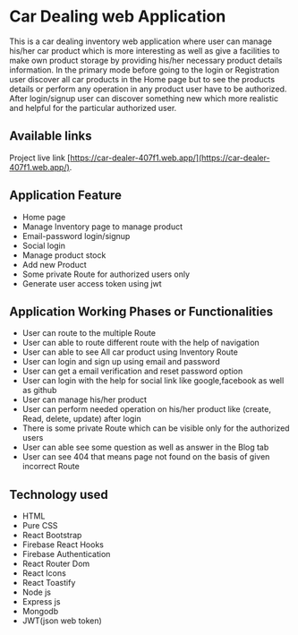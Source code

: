 # Car Dealing web Application
This is a car dealing inventory web application where user can manage his/her car product which is more interesting as well as give a facilities to make own product storage by providing his/her necessary product details information. In the primary mode before going to the login or Registration user discover all car products in the Home page but to see the products details or perform any operation in any product user have to be authorized. After login/signup user can discover something new which more realistic and helpful for the particular authorized user.

## Available links

Project live link [https://car-dealer-407f1.web.app/](https://car-dealer-407f1.web.app/).

## Application Feature

* Home page
* Manage Inventory page to manage product
* Email-password login/signup
* Social login
* Manage product stock
* Add new Product
* Some private Route for authorized users only
* Generate user access token using jwt


## Application Working Phases or Functionalities

* User can route to the multiple Route
* User can able to route different route with the help of navigation
* User can able to see All car product using Inventory Route
* User can login and sign up using email and password
* User can get a email verification and reset password option
* User can login with the help for social link like google,facebook as well as github
* User can manage his/her product
* User can perform needed operation on his/her product like (create, Read, delete, update) after login
* There is some private Route which can be visible only for the authorized users
* User can able see some question as well as answer in the Blog tab
* User can see 404 that means page not found on the basis of given incorrect Route

## Technology used

* HTML
* Pure CSS
* React Bootstrap
* Firebase React Hooks
* Firebase Authentication
* React Router Dom
* React Icons
* React Toastify
* Node js
* Express js
* Mongodb
* JWT(json web token)